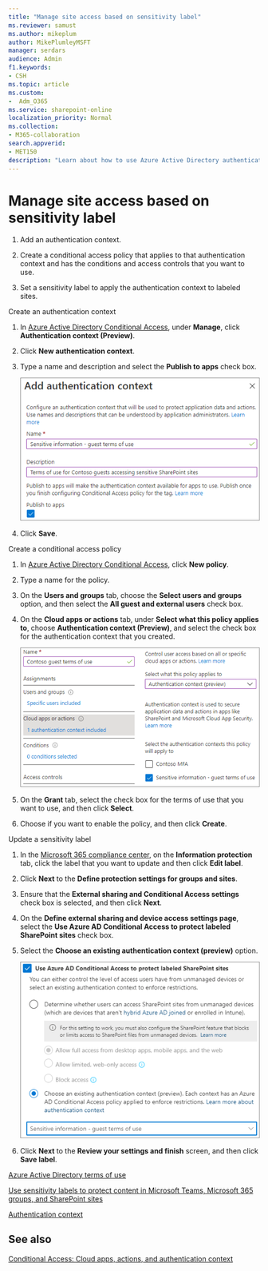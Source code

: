 ```yaml
---
title: "Manage site access based on sensitivity label"
ms.reviewer: samust
ms.author: mikeplum
author: MikePlumleyMSFT
manager: serdars
audience: Admin
f1.keywords:
- CSH
ms.topic: article
ms.custom:
-  Adm_O365
ms.service: sharepoint-online
localization_priority: Normal
ms.collection:  
- M365-collaboration
search.appverid:
- MET150
description: "Learn about how to use Azure Active Directory authentication context with SharePoint sites."
---
```


# Manage site access based on sensitivity label

1. Add an authentication context.

2. Create a conditional access policy that applies to that authentication context and has the conditions and access controls that you want to use.

3. Set a sensitivity label to apply the authentication context to labeled sites.



Create an authentication context
1. In [Azure Active Directory Conditional Access](https://aad.portal.azure.com/#blade/Microsoft_AAD_IAM/ConditionalAccessBlade), under **Manage**, click **Authentication context (Preview)**.

2. Click **New authentication context**.

3. Type a name and description and select the **Publish to apps** check box.

    ![Screenshot of add authentication context UI](media/aad-add-authentication-context.png)

4. Click **Save**.

Create a conditional access policy
1. In [Azure Active Directory Conditional Access](https://aad.portal.azure.com/#blade/Microsoft_AAD_IAM/ConditionalAccessBlade), click **New policy**.

2. Type a name for the policy.

3. On the **Users and groups** tab, choose the **Select users and groups** option, and then select the **All guest and external users** check box.

4. On the **Cloud apps or actions** tab, under **Select what this policy applies to**, choose **Authentication context (Preview)**, and select the check box for the authentication context that you created.

    ![Screenshot of authentication context options in cloud apps or actions settings for a conditional access policy](media/aad-authentication-context-ca-policy-apps.png)

5. On the **Grant** tab, select the check box for the terms of use that you want to use, and then click **Select**.

6. Choose if you want to enable the policy, and then click **Create**.


Update a sensitivity label
1. In the [Microsoft 365 compliance center](https://compliance.microsoft.com/informationprotection), on the **Information protection** tab, click the label that you want to update and then click **Edit label**.

2. Click **Next** to the **Define protection settings for groups and sites**.

3. Ensure that the **External sharing and Conditional Access settings** check box is selected, and then click **Next**.

4. On the **Define external sharing and device access settings page**, select the **Use Azure AD Conditional Access to protect labeled SharePoint sites** check box.

5. Select the **Choose an existing authentication context (preview)** option.

    ![Screenshot of Azure AD authentication context sensitivity label settings](media/aad-authentication-context-label-setting.png)

6. Click **Next** to the **Review your settings and finish** screen, and then click **Save label**.



[Azure Active Directory terms of use](/azure/active-directory/conditional-access/terms-of-use)

[Use sensitivity labels to protect content in Microsoft Teams, Microsoft 365 groups, and SharePoint sites](/microsoft-365/compliance/sensitivity-labels-teams-groups-sites)

[Authentication context](/azure/active-directory/conditional-access/concept-conditional-access-cloud-apps#configure-authentication-contexts)

## See also

[Conditional Access: Cloud apps, actions, and authentication context](/azure/active-directory/conditional-access/concept-conditional-access-cloud-apps)